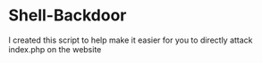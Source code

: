 # Shell-Backdoor
I created this script to help make it easier for you to directly attack index.php on the website
